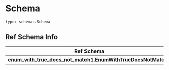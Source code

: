 # Schema
```
type: schemas.Schema
```

## Ref Schema Info
Ref Schema | Input Type | Output Type
---------- | ---------- | -----------
[**enum_with_true_does_not_match1.EnumWithTrueDoesNotMatch1**](../../../../../../../../../components/schema/enum_with_true_does_not_match1.md) | typing.Literal[True] | typing.Literal[True]
